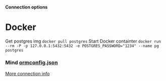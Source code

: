 #### Connection options

# Docker

Get postgres img
`docker pull postgres`
Start Docker containter
`docker run --rm -P -p 127.0.0.1:5432:5432 -e POSTGRES_PASSWORD="1234" --name pg postgres`

### Mind [ormconfig.json](./ormconfig.json)

[More connection info](https://typeorm.io/#/connection-options/postgres--cockroachdb-connection-options)
